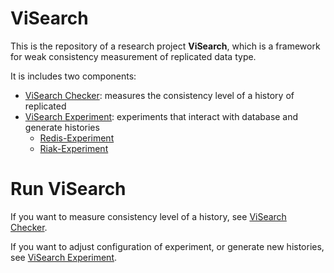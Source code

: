 # ViSearch

This is the repository of a research project **ViSearch**, which is a framework for weak consistency measurement of replicated data type. 

It is includes two components:

* [ViSearch Checker](https://github.com/AnonymousAccountForPaperReview/ViSearch/tree/main/checker): measures the consistency level of a history of replicated 
* [ViSearch Experiment](https://github.com/AnonymousAccountForPaperReview/ViSearch/tree/main/experiment): experiments that interact with database and generate histories
  * [Redis-Experiment](https://github.com/AnonymousAccountForPaperReview/Redis-CRDT-Experiment)
  * [Riak-Experiment](https://github.com/AnonymousAccountForPaperReview/Riak-CRDT-Experiment)

# Run ViSearch

If you want to measure consistency level of a history, see [ViSearch Checker](https://github.com/AnonymousAccountForPaperReview/ViSearch/tree/main/checker). 

If you want to adjust configuration of experiment, or generate new histories, see [ViSearch Experiment](https://github.com/AnonymousAccountForPaperReview/ViSearch/tree/main/experiment). 
